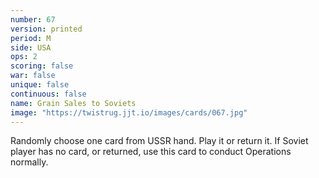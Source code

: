 ```yaml
---
number: 67
version: printed
period: M
side: USA
ops: 2
scoring: false
war: false
unique: false
continuous: false
name: Grain Sales to Soviets
image: "https://twistrug.jjt.io/images/cards/067.jpg"
---
```

Randomly choose one card from USSR hand. Play it or return it. If Soviet player has no card, or returned, use this card to conduct Operations normally.
